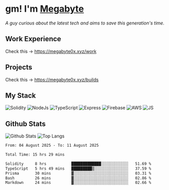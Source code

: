 # gm! I'm [Megabyte](https://megabyte0x.xyz/)

*A guy curious about the latest tech and aims to save this generation's time.*

## Work Experience

Check this -> https://megabyte0x.xyz/work

## Projects

Check this -> https://megabyte0x.xyz/builds

## My Stack

![Solidity](https://img.shields.io/badge/solidity-grey?style=for-the-badge&logo=solidity&logoColor=Green)
![NodeJs](https://img.shields.io/badge/NODE_JS-grey?style=for-the-badge&logo=nodedotjs&logoColor=Green)
![TypeScript](https://img.shields.io/badge/TS-grey?style=for-the-badge&logo=typescript&logoColor=Green)
![Express](https://img.shields.io/badge/EXPRESS-grey?style=for-the-badge&logo=EXPRESS&logoColor=Green)
![Firebase](https://img.shields.io/badge/EXPRESS-grey?style=for-the-badge&logo=EXPRESS&logoColor=Green)
![AWS](https://img.shields.io/badge/AWS-grey?style=for-the-badge&logo=amazonaws&logoColor=Yellow)
![JS](https://img.shields.io/badge/JS-grey?style=for-the-badge&logo=javascript&logoColor=Green)

## Github Stats

![Github Stats](https://github-readme-stats.vercel.app/api?username=megabyte0x&show_icons=true&theme=dark&hide_border=true&bg_color=0D1117) ![Top Langs](https://github-readme-stats.vercel.app/api/top-langs/?username=megabyte0x&layout=compact&theme=dark)

<!--START_SECTION:waka-->

```txt
From: 04 August 2025 - To: 11 August 2025

Total Time: 15 hrs 29 mins

Solidity     8 hrs           █████████████░░░░░░░░░░░░   51.69 %
TypeScript   5 hrs 49 mins   █████████▒░░░░░░░░░░░░░░░   37.59 %
Prisma       30 mins         ▓░░░░░░░░░░░░░░░░░░░░░░░░   03.31 %
Bash         26 mins         ▓░░░░░░░░░░░░░░░░░░░░░░░░   02.86 %
Markdown     24 mins         ▓░░░░░░░░░░░░░░░░░░░░░░░░   02.66 %
```

<!--END_SECTION:waka-->


